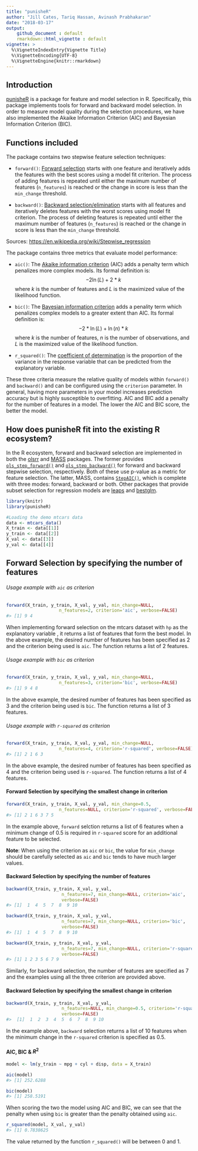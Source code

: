 ```yaml
---
title: "punisheR"
author: "Jill Cates, Tariq Hassan, Avinash Prabhakaran"
date: "2018-03-17"
output: 
    github_document : default
    rmarkdown::html_vignette : default
vignette: >
  %\VignetteIndexEntry{Vignette Title}
  %\VignetteEncoding{UTF-8}
  %\VignetteEngine{knitr::rmarkdown}
---
```




## Introduction

[punisheR](https://github.com/UBC-MDS/punisheR) is a package for feature and model selection in R. Specifically, this package implements tools for forward and backward model selection. In order to measure model quality during the selection procedures, we have also implemented the Akaike Information Criterion (AIC) and Bayesian Information Criterion (BIC).

## Functions included

The package contains two stepwise feature selection techniques:

- `forward()`: [Forward selection](https://en.wikipedia.org/wiki/Stepwise_regression#Main_approaches) starts with one feature and iteratively adds the features with the best scores using a model fit criterion. The process of adding features is repeated until either the maximum number of features (`n_features`) is reached or the change in score is less than the `min_change` threshold.


- `backward()`: [Backward selection/elimination](https://en.wikipedia.org/wiki/Stepwise_regression#Main_approaches) starts with all features and iteratively deletes features with the worst scores using model fit criterion. The process of deleting features is repeated until either the maximum number of features (`n_features`) is reached or the change in score is less than the `min_change` threshold.

Sources: https://en.wikipedia.org/wiki/Stepwise_regression

The package contains three metrics that evaluate model performance: 

- `aic()`: The [Akaike information criterion](https://en.wikipedia.org/wiki/Akaike_information_criterion) (AIC) adds a penalty term which penalizes more complex models. Its formal definition is:
$$-2\ln(L)+2*k $$
where $k$ is the number of features and $L$ is the maximized value of the likelihood function.


- `bic()`: The [Bayesian information criterion](https://en.wikipedia.org/wiki/Bayesian_information_criterion) adds a penality term which penalizes complex models to a greater extent than AIC. Its formal definition is:
$$-2*\ln(L)+\ln(n)*k$$
where $k$ is the number of features, $n$ is the number of observations, and $L$ is the maximized value of the likelihood function.

- `r_squared()`: The [coefficient of determination](https://en.wikipedia.org/wiki/Coefficient_of_determination) is the proportion of the variance in the response variable that can be predicted from the explanatory variable.

These three criteria measure the relative quality of models within `forward()` and `backward()` and can be configured using the `criterion` parameter. In general, having more parameters in your model increases prediction accuracy but is highly susceptible to overfitting. AIC and BIC add a penalty for the number of features in a model. The lower the AIC and BIC score, the better the model.

## How does punisheR fit into the existing R ecosystem?

In the R ecosystem, forward and backward selection are implemented in both the [olsrr](https://cran.r-project.org/web/packages/olsrr/)
and [MASS](https://cran.r-project.org/web/packages/MASS/MASS.pdf) packages. The former provides
[`ols_step_forward()`](https://www.rdocumentation.org/packages/olsrr/versions/0.4.0/topics/ols_step_forward) and
[`ols_step_backward()`](https://www.rdocumentation.org/packages/olsrr/versions/0.4.0/topics/ols_step_backward) for forward and backward stepwise selection, respectively. Both of these use p-value as a metric for feature selection. The latter, MASS, contains [`StepAIC()`](https://stat.ethz.ch/R-manual/R-devel/library/MASS/html/stepAIC.html), which is complete with three modes: forward, backward or both. Other packages that provide subset selection for regression models are [leaps](https://cran.r-project.org/web/packages/leaps/leaps.pdf) and [bestglm](https://cran.r-project.org/web/packages/bestglm/bestglm.pdf).




```r
library(knitr)
library(punisheR)
```



```r
#Loading the demo mtcars data
data <- mtcars_data()
X_train <- data[[1]]
y_train <- data[[2]]
X_val <- data[[3]]
y_val <- data[[4]]
```


## Forward Selection by specifying the number of features

###### Usage example with `aic` as criterion


```r
forward(X_train, y_train, X_val, y_val, min_change=NULL,
                    n_features=2, criterion='aic', verbose=FALSE)
#> [1] 9 4
```
When implementing forward selection on the mtcars dataset with `hp` as the explanatory variable , it returns a list of features that form the best model. In the above example, the desired number of features has been specified as 2 and the criterion being used is `aic`. The function returns a list of 2 features.

###### Usage example with `bic` as criterion


```r
forward(X_train, y_train, X_val, y_val, min_change=NULL,
                    n_features=3, criterion='bic', verbose=FALSE)
#> [1] 9 4 8
```

In the above example, the desired number of features has been specified as 3 and the criterion being used is `bic`. The function returns a list of 3 features.

###### Usage example with `r-squared` as criterion


```r
forward(X_train, y_train, X_val, y_val, min_change=NULL,
                    n_features=4, criterion='r-squared', verbose=FALSE)
#> [1] 2 1 6 3
```

In the above example, the desired number of features has been specified as 4 and the criterion being used is `r-squared`. The function returns a list of 4 features.


#### Forward Selection by specifying the smallest change in criterion 


```r
forward(X_train, y_train, X_val, y_val, min_change=0.5,
                    n_features=NULL, criterion='r-squared', verbose=FALSE)
#> [1] 2 1 6 3 7 5
```

In the example above, `forward` selction returns a list of 6 features when a minimum change of 0.5 is required in `r-squared` score for an additional feature to be selected.

**Note**: When using the criterion as `aic` or `bic`, the value for `min_change` should be carefully selected as `aic` and `bic` tends to have much larger values.



#### Backward Selection by specifying the number of features


```r
backward(X_train, y_train, X_val, y_val,
                     n_features=7, min_change=NULL, criterion='aic',
                     verbose=FALSE)
#> [1]  1  4  5  7  8  9 10
```


```r
backward(X_train, y_train, X_val, y_val,
                     n_features=7, min_change=NULL, criterion='bic',
                     verbose=FALSE)
#> [1]  1  4  5  7  8  9 10
```


```r
backward(X_train, y_train, X_val, y_val,
                     n_features=7, min_change=NULL, criterion='r-squared',
                     verbose=FALSE)
#> [1] 1 2 3 5 6 7 9
```

Similarly, for backward selection, the number of features are specified as 7 and the examples using all the three criterion are provided above.

#### Backward Selection by specifying the smallest change in criterion


```r
backward(X_train, y_train, X_val, y_val,
                     n_features=NULL, min_change=0.5, criterion='r-squared',
                     verbose=FALSE)
#>  [1]  1  2  3  4  5  6  7  8  9 10
```

In the example above, `backward` selection returns a list of 10 features when the minimum change in the `r-squared` criterion is specified as 0.5.

#### AIC, BIC & $R^2$


```r
model <- lm(y_train ~ mpg + cyl + disp, data = X_train)

aic(model)
#> [1] 252.6288
```


```r
bic(model)
#> [1] 258.5191
```

When scoring the two the model using AIC and BIC, we can see that the penalty when using `bic` is greater than the penalty obtained using `aic`.


```r
r_squared(model, X_val, y_val)
#> [1] 0.7838625
```

The value returned by the function `r_squared()` will be between 0 and 1.
